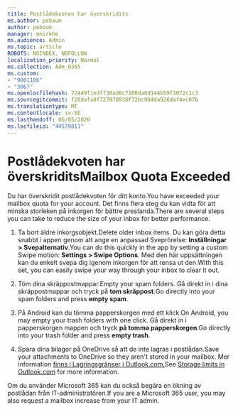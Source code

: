 ```yaml
---
title: Postlådekvoten har överskridits
ms.author: pebaum
author: pebaum
manager: mnirkhe
ms.audience: Admin
ms.topic: article
ROBOTS: NOINDEX, NOFOLLOW
localization_priority: Normal
ms.collection: Adm_O365
ms.custom:
- "9001106"
- "3067"
ms.openlocfilehash: 72449f1edff38ad0c7100da0d144b59f3072c1c3
ms.sourcegitcommit: f28dafa0f727870038f72bc904da926daf4ec07b
ms.translationtype: MT
ms.contentlocale: sv-SE
ms.lasthandoff: 06/05/2020
ms.locfileid: "44579811"
---
```

# <a name="mailbox-quota-exceeded"></a><span data-ttu-id="f9028-102">Postlådekvoten har överskridits</span><span class="sxs-lookup"><span data-stu-id="f9028-102">Mailbox Quota Exceeded</span></span>

<span data-ttu-id="f9028-103">Du har överskridit postlådekvoten för ditt konto.</span><span class="sxs-lookup"><span data-stu-id="f9028-103">You have exceeded your mailbox quota for your account.</span></span> <span data-ttu-id="f9028-104">Det finns flera steg du kan vidta för att minska storleken på inkorgen för bättre prestanda.</span><span class="sxs-lookup"><span data-stu-id="f9028-104">There are several steps you can take to reduce the size of your inbox for better performance.</span></span>

1. <span data-ttu-id="f9028-105">Ta bort äldre inkorgsobjekt.</span><span class="sxs-lookup"><span data-stu-id="f9028-105">Delete older inbox items.</span></span> <span data-ttu-id="f9028-106">Du kan göra detta snabbt i appen genom att ange en anpassad Sveprörelse: **Inställningar > Svepalternativ**.</span><span class="sxs-lookup"><span data-stu-id="f9028-106">You can do this quickly in the app by setting a custom Swipe motion: **Settings > Swipe Options**.</span></span> <span data-ttu-id="f9028-107">Med den här uppsättningen kan du enkelt svepa dig igenom inkorgen för att rensa ut den.</span><span class="sxs-lookup"><span data-stu-id="f9028-107">With this set, you can easily swipe your way through your inbox to clear it out.</span></span>

2. <span data-ttu-id="f9028-108">Töm dina skräppostmappar.</span><span class="sxs-lookup"><span data-stu-id="f9028-108">Empty your spam folders.</span></span> <span data-ttu-id="f9028-109">Gå direkt in i dina skräppostmappar och tryck på **tom skräppost.**</span><span class="sxs-lookup"><span data-stu-id="f9028-109">Go directly into your spam folders and press **empty spam**.</span></span>

3. <span data-ttu-id="f9028-110">På Android kan du tömma papperskorgen med ett klick.</span><span class="sxs-lookup"><span data-stu-id="f9028-110">On Android, you may empty your trash folders with one click.</span></span> <span data-ttu-id="f9028-111">Gå direkt in i papperskorgen mappen och tryck **på tomma papperskorgen**.</span><span class="sxs-lookup"><span data-stu-id="f9028-111">Go directly into your trash folder and press **empty trash**.</span></span> 

4. <span data-ttu-id="f9028-112">Spara dina bilagor på OneDrive så att de inte lagras i postlådan.</span><span class="sxs-lookup"><span data-stu-id="f9028-112">Save your attachments to OneDrive so they aren't stored in your mailbox.</span></span> <span data-ttu-id="f9028-113">Mer information [finns i Lagringsgränser i Outlook.com.](https://support.office.com/article/storage-limits-in-outlook-com-7ac99134-69e5-4619-ac0b-2d313bba5e9e)</span><span class="sxs-lookup"><span data-stu-id="f9028-113">See [Storage limits in Outlook.com](https://support.office.com/article/storage-limits-in-outlook-com-7ac99134-69e5-4619-ac0b-2d313bba5e9e) for more information.</span></span> 

<span data-ttu-id="f9028-114">Om du använder Microsoft 365 kan du också begära en ökning av postlådan från IT-administratören.</span><span class="sxs-lookup"><span data-stu-id="f9028-114">If you are a Microsoft 365 user, you may also request a mailbox increase from your IT admin.</span></span>